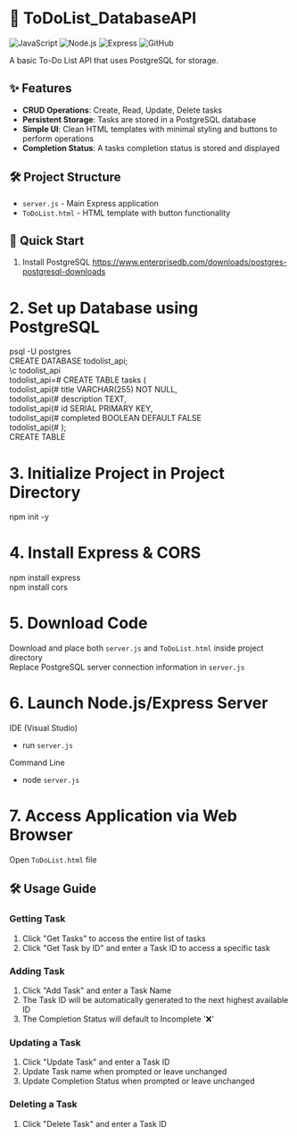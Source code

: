 # 📝 ToDoList_DatabaseAPI

![JavaScript](https://img.shields.io/badge/JavaScript-ES6+-yellow)
![Node.js](https://img.shields.io/badge/Node.js-18.x-green)
![Express](https://img.shields.io/badge/Express-4.x-lightgrey)
![GitHub](https://img.shields.io/badge/license-MIT-green)

A basic To-Do List API that uses PostgreSQL for storage.

## ✨ Features
- **CRUD Operations**: Create, Read, Update, Delete tasks
- **Persistent Storage**: Tasks are stored in a PostgreSQL database
- **Simple UI**: Clean HTML templates with minimal styling and buttons to perform operations
- **Completion Status**: A tasks completion status is stored and displayed

## 🛠️ Project Structure
- `server.js` - Main Express application
- `ToDoList.html` - HTML template with button functionality

## 🚀 Quick Start
1. Install PostgreSQL
https://www.enterprisedb.com/downloads/postgres-postgresql-downloads

# 2. Set up Database using PostgreSQL
psql -U postgres  
CREATE DATABASE todolist_api;  
\c todolist_api  
todolist_api=# CREATE TABLE tasks (  
todolist_api(# title VARCHAR(255) NOT NULL,  
todolist_api(# description TEXT,  
todolist_api(# id SERIAL PRIMARY KEY,  
todolist_api(# completed BOOLEAN DEFAULT FALSE  
todolist_api(# );  
CREATE TABLE  

# 3. Initialize Project in Project Directory
npm init -y

# 4. Install Express & CORS
npm install express  
npm install cors

# 5. Download Code
Download and place both `server.js` and `ToDoList.html` inside project directory  
Replace PostgreSQL server connection information in `server.js`

# 6. Launch Node.js/Express Server
IDE (Visual Studio)  
- run `server.js`  

Command Line  
- node `server.js`  

# 7. Access Application via Web Browser
Open `ToDoList.html` file  

## 🛠️ Usage Guide

### Getting Task
1. Click "Get Tasks" to access the entire list of tasks
2. Click "Get Task by ID" and enter a Task ID to access a specific task

### Adding Task
1. Click "Add Task" and enter a Task Name
2. The Task ID will be automatically generated to the next highest available ID
3. The Completion Status will default to Incomplete '❌'

### Updating a Task
1. Click "Update Task" and enter a Task ID
2. Update Task name when prompted or leave unchanged
3. Update Completion Status when prompted or leave unchanged

### Deleting a Task
1. Click "Delete Task" and enter a Task ID

